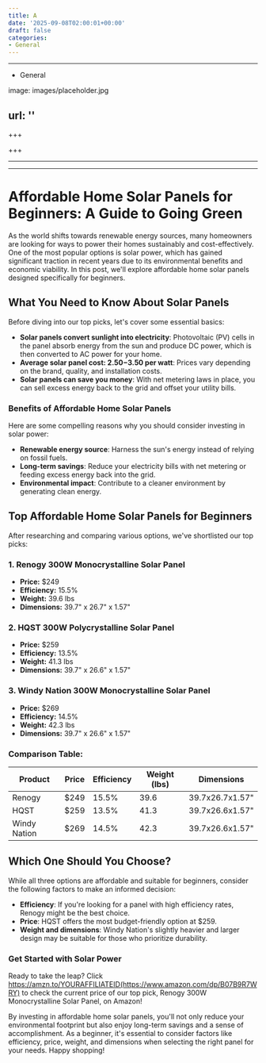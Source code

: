 ```yaml
---
title: A
date: '2025-09-08T02:00:01+00:00'
draft: false
categories:
- General
---
```


---

- General

image: images/placeholder.jpg

url: ''
---

+++





+++





---





---

# Affordable Home Solar Panels for Beginners: A Guide to Going Green

As the world shifts towards renewable energy sources, many homeowners are looking for ways to power their homes sustainably and cost-effectively. One of the most popular options is solar power, which has gained significant traction in recent years due to its environmental benefits and economic viability. In this post, we'll explore affordable home solar panels designed specifically for beginners.

## What You Need to Know About Solar Panels

Before diving into our top picks, let's cover some essential basics:

* **Solar panels convert sunlight into electricity**: Photovoltaic (PV) cells in the panel absorb energy from the sun and produce DC power, which is then converted to AC power for your home.
* **Average solar panel cost: $2.50-$3.50 per watt**: Prices vary depending on the brand, quality, and installation costs.
* **Solar panels can save you money**: With net metering laws in place, you can sell excess energy back to the grid and offset your utility bills.

### Benefits of Affordable Home Solar Panels

Here are some compelling reasons why you should consider investing in solar power:

* **Renewable energy source**: Harness the sun's energy instead of relying on fossil fuels.
* **Long-term savings**: Reduce your electricity bills with net metering or feeding excess energy back into the grid.
* **Environmental impact**: Contribute to a cleaner environment by generating clean energy.

## Top Affordable Home Solar Panels for Beginners

After researching and comparing various options, we've shortlisted our top picks:

### 1. Renogy 300W Monocrystalline Solar Panel

* **Price:** $249
* **Efficiency:** 15.5%
* **Weight:** 39.6 lbs
* **Dimensions:** 39.7" x 26.7" x 1.57"

### 2. HQST 300W Polycrystalline Solar Panel

* **Price:** $259
* **Efficiency:** 13.5%
* **Weight:** 41.3 lbs
* **Dimensions:** 39.7" x 26.6" x 1.57"

### 3. Windy Nation 300W Monocrystalline Solar Panel

* **Price:** $269
* **Efficiency:** 14.5%
* **Weight:** 42.3 lbs
* **Dimensions:** 39.7" x 26.6" x 1.57"

### Comparison Table:

| Product | Price | Efficiency | Weight (lbs) | Dimensions |
| --- | --- | --- | --- | --- |
| Renogy | $249 | 15.5% | 39.6 | 39.7x26.7x1.57" |
| HQST | $259 | 13.5% | 41.3 | 39.7x26.6x1.57" |
| Windy Nation | $269 | 14.5% | 42.3 | 39.7x26.6x1.57" |

## Which One Should You Choose?

While all three options are affordable and suitable for beginners, consider the following factors to make an informed decision:

* **Efficiency**: If you're looking for a panel with high efficiency rates, Renogy might be the best choice.
* **Price**: HQST offers the most budget-friendly option at $259.
* **Weight and dimensions**: Windy Nation's slightly heavier and larger design may be suitable for those who prioritize durability.

### Get Started with Solar Power

Ready to take the leap? Click https://amzn.to/YOURAFFILIATEID(https://www.amazon.com/dp/B07B9R7WRY) to check the current price of our top pick, Renogy 300W Monocrystalline Solar Panel, on Amazon!

By investing in affordable home solar panels, you'll not only reduce your environmental footprint but also enjoy long-term savings and a sense of accomplishment. As a beginner, it's essential to consider factors like efficiency, price, weight, and dimensions when selecting the right panel for your needs. Happy shopping!
